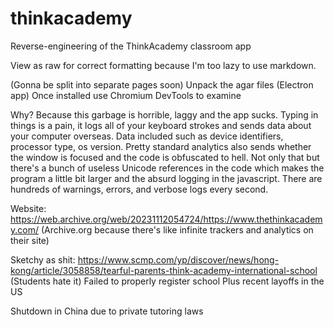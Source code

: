 # thinkacademy
Reverse-engineering of the ThinkAcademy classroom app

View as raw for correct formatting because I'm too lazy to use markdown.

(Gonna be split into separate pages soon)
Unpack the agar files (Electron app)
Once installed use Chromium DevTools to examine

Why? Because this garbage is horrible, laggy and the app sucks.
Typing in things is a pain, it logs all of your keyboard strokes and sends data about your computer overseas.
Data included such as device identifiers, processor type, os version. Pretty standard analytics also sends
whether the window is focused and the code is obfuscated to hell. Not only that but there's a bunch of useless
Unicode references in the code which makes the program a little bit larger and the absurd logging in the javascript.
There are hundreds of warnings, errors, and verbose logs every second.

Website: https://web.archive.org/web/20231112054724/https://www.thethinkacademy.com/
(Archive.org because there's like infinite trackers and analytics on their site)

Sketchy as shit:
https://www.scmp.com/yp/discover/news/hong-kong/article/3058858/tearful-parents-think-academy-international-school
(Students hate it)
Failed to properly register school
Plus recent layoffs in the US

Shutdown in China due to private tutoring laws
